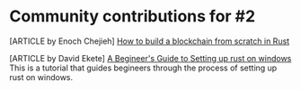 # Community contributions for #2

[ARTICLE by Enoch Chejieh] [How to build a blockchain from scratch in Rust](https://coinsbench.com/how-to-build-a-blockchain-from-scratch-in-rust-9cedb59f8897)

[ARTICLE by David Ekete] [A Begineer's Guide to Setting up rust on windows]([https://medium.com/@davidekete/a-beginners-guide-to-setting-up-rust-on-windows-995a9926267f]
)
This is a tutorial that guides begineers through the process of setting up rust on windows.
